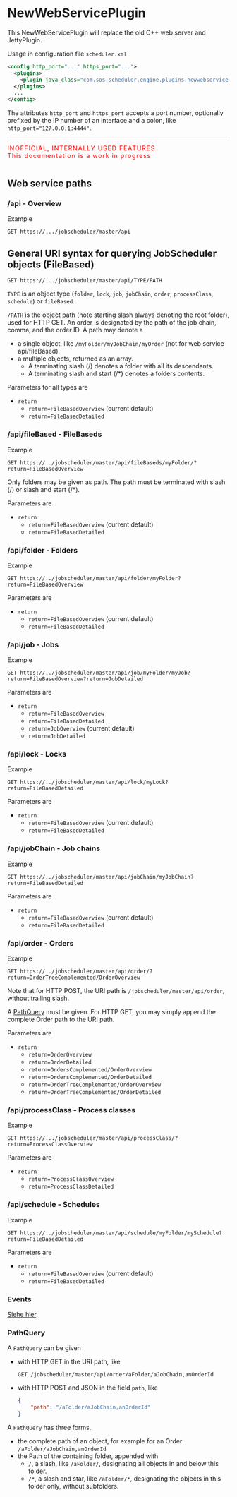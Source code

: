 # NewWebServicePlugin

This NewWebServicePlugin will replace the old C++ web server and JettyPlugin.

Usage in configuration file `scheduler.xml`
```xml
<config http_port="..." https_port="...">
  <plugins>
    <plugin java_class="com.sos.scheduler.engine.plugins.newwebservice.NewWebServicePlugin"/>
  </plugins>
  ...
</config>
```
The attributes `http_port` and `https_port` accepts a port number, 
optionally prefixed by the IP number of an interface and a colon, like `http_port="127.0.0.1:4444"`.

---
<div style="letter-spacing: 1pt; color: red; margin-bottom: 3em">
    INOFFICIAL, INTERNALLY USED FEATURES
    <br/>
    This documentation is a work in progress
</div>

## Web service paths

### /api - Overview
Example

    GET https://.../jobscheduler/master/api

## General URI syntax for querying JobScheduler objects (FileBased)

    GET https://.../jobscheduler/master/api/TYPE/PATH

`TYPE` is an object type (`folder`, `lock`, `job`, `jobChain`, `order`, `processClass`, `schedule`) or `fileBased`.
 
`/PATH` is the object path (note starting slash always denoting the root folder), used for HTTP GET. 
An order is designated by the path of the job chain, comma, and the order ID.
A path may denote a 
* a single object, like `/myFolder/myJobChain/myOrder` (not for web service api/fileBased).
* a multiple objects, returned as an array. 
    * A terminating slash (/) denotes a folder with all its descendants.
    * A terminating slash and start (/*) denotes a folders contents.

Parameters for all types are
* `return`
    * `return=FileBasedOverview` (current default) 
    * `return=FileBasedDetailed` 
 
### /api/fileBased - FileBaseds
Example

    GET https://../jobscheduler/master/api/fileBaseds/myFolder/?return=FileBasedOverview

Only folders may be given as path. The path must be terminated with slash (/) or slash and start (/*).

Parameters are
* `return`
    * `return=FileBasedOverview` (current default) 
    * `return=FileBasedDetailed` 


### /api/folder - Folders
Example

    GET https://../jobscheduler/master/api/folder/myFolder?return=FileBasedOverview

Parameters are
* `return`
    * `return=FileBasedOverview` (current default) 
    * `return=FileBasedDetailed` 


### /api/job - Jobs
Example

    GET https://../jobscheduler/master/api/job/myFolder/myJob?return=FileBasedOverview?return=JobDetailed

Parameters are
* `return`
    * `return=FileBasedOverview` 
    * `return=FileBasedDetailed` 
    * `return=JobOverview` (current default) 
    * `return=JobDetailed` 

### /api/lock - Locks
Example

    GET https://../jobscheduler/master/api/lock/myLock?return=FileBasedDetailed

Parameters are
* `return`
    * `return=FileBasedOverview` (current default) 
    * `return=FileBasedDetailed` 


### /api/jobChain - Job chains
Example

    GET https://../jobscheduler/master/api/jobChain/myJobChain?return=FileBasedDetailed

Parameters are
* `return`
    * `return=FileBasedOverview` (current default) 
    * `return=FileBasedDetailed` 


### /api/order - Orders
Example

    GET https://../jobscheduler/master/api/order/?return=OrderTreeComplemented/OrderOverview

Note that for HTTP POST, the URI path is `/jobscheduler/master/api/order`, without trailing slash.

A <a href="#PathQuery">PathQuery</a> must be given. 
For HTTP GET, you may simply append the complete Order path to the URI path.

Parameters are
* `return`
    * `return=OrderOverview` 
    * `return=OrderDetailed` 
    * `return=OrdersComplemented/OrderOverview` 
    * `return=OrdersComplemented/OrderDetailed` 
    * `return=OrderTreeComplemented/OrderOverview` 
    * `return=OrderTreeComplemented/OrderDetailed`

### /api/processClass - Process classes
Example

    GET https://.../jobscheduler/master/api/processClass/?return=ProcessClassOverview

Parameters are
* `return`
    * `return=ProcessClassOverview` 
    * `return=ProcessClassDetailed` 

### /api/schedule - Schedules
Example

    GET https://../jobscheduler/master/api/schedule/myFolder/mySchedule?return=FileBasedDetailed

Parameters are
* `return`
    * `return=FileBasedOverview` (current default) 
    * `return=FileBasedDetailed` 


### Events

[Siehe hier](doc/events.md).


### PathQuery
<span id="PathQuery"/>

A `PathQuery` can be given
* with HTTP GET in the URI path, like 
    ```
    GET /jobscheduler/master/api/order/aFolder/aJobChain,anOrderId
    ```     
* with HTTP POST and JSON in the field `path`, like
    ```JSON
    {
        "path": "/aFolder/aJobChain,anOrderId"
    }
    ```

A `PathQuery` has three forms.
* the complete path of an object, for example for an Order: `/aFolder/aJobChain,anOrderId`
* the Path of the containing folder, appended with 
  * `/`, a slash, like `/aFolder/`, 
    designating all objects in and below this folder.
  * `/*`, a slash and star, like `/aFolder/*`, 
    designating the objects in this folder only, without subfolders.

